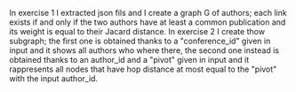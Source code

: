 In exercise 1 I extracted json fils and I create a graph G of authors; each link exists if and only if the two authors have at least a common publication and its weight is equal to their Jacard distance.
In exercise 2 I create thow subgraph; the first one is obtained thanks to a "conference_id" given in input and it shows all authors who where there, the second one instead is obtained thanks to an author_id and a "pivot" given in input and it rappresents all nodes that have hop distance at most equal to the "pivot" with the input author_id.
